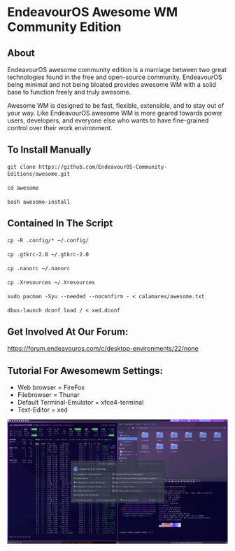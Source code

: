 # EndeavourOS Awesome WM Community Edition

## About
EndeavourOS awesome community edition is a marriage between two great technologies found in the free and open-source community. EndeavourOS being minimal and not being bloated provides awesome WM with a solid base to function freely and truly awesome.

Awesome WM is designed to be fast, flexible, extensible, and to stay out of your way. Like EndeavourOS awesome WM is more geared towards power users, developers, and everyone else who wants to have fine-grained control over their work environment.

## To Install Manually

    git clone https://github.com/EndeavourOS-Community-Editions/awesome.git

    cd awesome

    bash awesome-install
   
## Contained In The Script
    cp -R .config/* ~/.config/
        
    cp .gtkrc-2.0 ~/.gtkrc-2.0
    
    cp .nanorc ~/.nanorc
    
    cp .Xresources ~/.Xresources
  
    sudo pacman -Syu --needed --noconfirm - < calamares/awesome.txt
    
    dbus-launch dconf load / < xed.dconf
    
## Get Involved At Our Forum:
https://forum.endeavouros.com/c/desktop-environments/22/none

## Tutorial For Awesomewm Settings:
- Web browser               =   FireFox
- Filebrowser               =   Thunar
- Default Terminal-Emulator =   xfce4-terminal
- Text-Editor               =   xed


![awesome](https://raw.githubusercontent.com/EndeavourOS-Community-Editions/awesome/master/awesome-screenshot.png)
